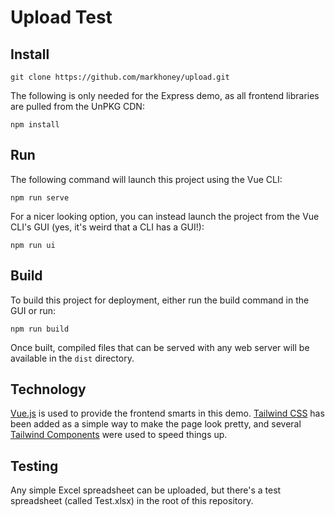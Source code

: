 # Upload Test

## Install

`git clone https://github.com/markhoney/upload.git`

The following is only needed for the Express demo, as all frontend libraries are pulled from the UnPKG CDN:

`npm install`

## Run

The following command will launch this project using the Vue CLI:

`npm run serve`

For a nicer looking option, you can instead launch the project from the Vue CLI's GUI (yes, it's weird that a CLI has a GUI!):

`npm run ui`

## Build

To build this project for deployment, either run the build command in the GUI or run:

`npm run build`

Once built, compiled files that can be served with any web server will be available in the `dist` directory.

## Technology

[Vue.js](https://vuejs.org/) is used to provide the frontend smarts in this demo. [Tailwind CSS](https://tailwindcss.com/) has been added as a simple way to make the page look pretty, and several [Tailwind Components](https://tailwindcomponents.com/) were used to speed things up.

## Testing

Any simple Excel spreadsheet can be uploaded, but there's a test spreadsheet (called Test.xlsx) in the root of this repository.

